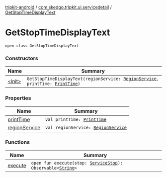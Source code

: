 [tripkit-android](../../index.md) / [com.skedgo.tripkit.ui.servicedetail](../index.md) / [GetStopTimeDisplayText](./index.md)

# GetStopTimeDisplayText

`open class GetStopTimeDisplayText`

### Constructors

| Name | Summary |
|---|---|
| [&lt;init&gt;](-init-.md) | `GetStopTimeDisplayText(regionService: `[`RegionService`](../../com.skedgo.tripkit.data.regions/-region-service/index.md)`, printTime: `[`PrintTime`](../../com.skedgo.tripkit.datetime/-print-time/index.md)`)` |

### Properties

| Name | Summary |
|---|---|
| [printTime](print-time.md) | `val printTime: `[`PrintTime`](../../com.skedgo.tripkit.datetime/-print-time/index.md) |
| [regionService](region-service.md) | `val regionService: `[`RegionService`](../../com.skedgo.tripkit.data.regions/-region-service/index.md) |

### Functions

| Name | Summary |
|---|---|
| [execute](execute.md) | `open fun execute(stop: `[`ServiceStop`](../../com.skedgo.tripkit.common.model/-service-stop/index.md)`): Observable<`[`String`](https://kotlinlang.org/api/latest/jvm/stdlib/kotlin/-string/index.html)`>` |

